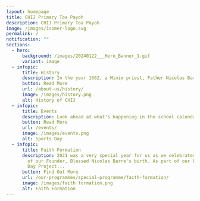 ```yaml
---
layout: homepage
title: CHIJ Primary Toa Payoh
description: CHIJ Primary Toa Payoh
image: /images/isomer-logo.svg
permalink: /
notification: ""
sections:
  - hero:
      background: /images/20240122___Hero_Banner_1.gif
      variant: image
  - infopic:
      title: History
      description: In the year 1662, a Minim priest, Father Nicolas Barré saw...
      button: Read More
      url: /about-us/history/
      image: /images/history.png
      alt: History of CHIJ
  - infopic:
      title: Events
      description: Look ahead at what's happening in the school calendar
      button: Read More
      url: /events/
      image: /images/events.png
      alt: Sports Day
  - infopic:
      title: Faith Formation
      description: 2021 was a very special year for us as we celebrated the 400th year
        of our Founder, Blessed Nicolas Barre's birth. As part of our Founder's
        Day Project...
      button: Find Out More
      url: /our-programmes/special-programme/faith-formation/
      image: /images/faith formation.png
      alt: Faith Formation
---
```

